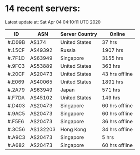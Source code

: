 # 14 recent servers:

Latest update at: Sat Apr 04 04:10:11 UTC 2020

| ID | ASN | Server Country | Online |
| -- | --- | -------------- | ------ |
| #.D09B | AS174 | United States | 37 hrs |
| #.15CF | AS49392 | Russia | 1907 hrs |
| #.7F1D | AS63949 | Singapore | 3155 hrs |
| #.9FC3 | AS53889 | United States | 363 hrs |
| #.20CF | AS20473 | United States | 43 hrs offline |
| #.E069 | AS40065 | United States | 1891 hrs |
| #.2A79 | AS63949 | Japan | 571 hrs |
| #.F7DA | AS45102 | United States | 149 hrs |
| #.D403 | AS20473 | Singapore | 60 hrs offline |
| #.9AC5 | AS20473 | Singapore | 60 hrs offline |
| #.F5E6 | AS20473 | Singapore | 36 hrs offline |
| #.3C56 | AS132203 | Hong Kong | 34 hrs offline |
| #.A9C3 | AS20473 | Singapore | 5 hrs |
| #.A682 | AS20473 | Singapore | 60 hrs offline |

